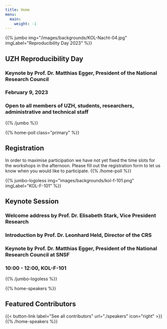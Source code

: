 ```yaml
---
title: Home
menu:
  main:
    weight: -1
---
```


<!-- JUMBO -->
{{% jumbo img="/images/backgrounds/KOL-Nacht-04.jpg" imgLabel="Reproducibility Day 2023" %}}
## UZH Reproducibility Day

### Keynote by Prof. Dr. Matthias Egger, President of the National Research Council

### **February 9, 2023**

### Open to all members of UZH, students, researchers, administrative and technical staff
{{% /jumbo %}}

<!-- REGISTRATION FORM --> 
{{% home-poll class="primary" %}} 
## Registration 
In order to maximise participation we have not yet fixed the time slots for the workshops in the afternoon. Please fill out the registration form to let us know when you would like to participate.
{{% /home-poll %}}


{{% jumbo-logoless img="images/backgrounds/kol-f-101.png" imgLabel="KOL-F-101" %}}
## Keynote Session
### Welcome address by Prof. Dr. Elisabeth Stark, Vice President Research
### Introduction by Prof. Dr. Leonhard Held, Director of the CRS
### Keynote by Prof. Dr. Matthias Egger, President of the National Research Council at SNSF
### **10:00 - 12:00, KOL-F-101**
{{% /jumbo-logoless %}}

<!-- SPEAKERS -->
<!-- BREAKS JUMBO IMAGE -->
{{% home-speakers %}}
## Featured Contributors
{{< button-link label="See all contributors" url="./speakers" icon="right" >}}
{{% /home-speakers %}}

<!-- INFO -->

<!-- THE MAP 
{{% home-location
    image="/images/map_en.jpg"
    address="University of Zürich, Rämistrasse 71, 8006 Zürich"
    latitude="47.374625"
    longitude="8.548649"
    %}}
{{% /home-location %}}
-->


